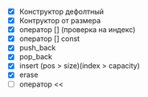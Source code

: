 - [x] Конструктор дефолтный
- [x] Контруктор от размера
- [x] оператор [] (проверка на индекс)
- [x] оператор [] const
- [x] push_back
- [x] pop_back
- [x] insert (pos > size)(index > capacity)
- [x] erase
- [ ] оператор <<
